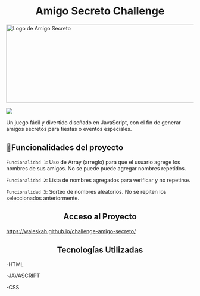 <h1 align="center"> Amigo Secreto Challenge</h1>
<img width="540" height="210" alt="Logo de Amigo Secreto" src="https://github.com/user-attachments/assets/e3208639-b16b-4ff8-a881-24dc05092121" />
<p align="left">
<img src="https://img.shields.io/badge/STATUS-FINALIZADO-green">
</p>
Un juego fácil y divertido diseñado en JavaScript, con el fin de generar amigos secretos para fiestas o eventos especiales. 


## :hammer:Funcionalidades del proyecto

`Funcionalidad 1`: Uso de Array (arreglo) para que el usuario agrege los nombres de sus amigos. No se puede puede agregar nombres repetidos.

`Funcionalidad 2`: Lista de nombres agregados para verificar y no repetirse.

`Funcionalidad 3`: Sorteo de nombres aleatorios. No se repiten los seleccionados anteriormente. 


<h2 align="center"> Acceso al Proyecto</h2>

https://waleskah.github.io/challenge-amigo-secreto/

<h2 align="center"> Tecnologías Utilizadas</h2>

-HTML

-JAVASCRIPT

-CSS
